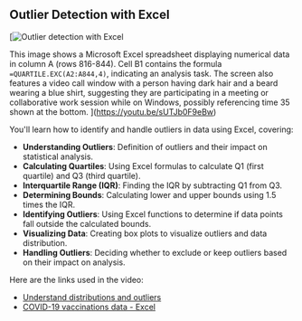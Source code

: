 ## Outlier Detection with Excel

[![Outlier detection with Excel](https://i.ytimg.com/vi_webp/sUTJb0F9eBw/sddefault.webp)

This image shows a Microsoft Excel spreadsheet displaying numerical data in column A (rows 816-844). Cell B1 contains the formula `=QUARTILE.EXC(A2:A844,4)`, indicating an analysis task. The screen also features a video call window with a person having dark hair and a beard wearing a blue shirt, suggesting they are participating in a meeting or collaborative work session while on Windows, possibly referencing time 35 shown at the bottom.
](https://youtu.be/sUTJb0F9eBw)

You'll learn how to identify and handle outliers in data using Excel, covering:

- **Understanding Outliers**: Definition of outliers and their impact on statistical analysis.
- **Calculating Quartiles**: Using Excel formulas to calculate Q1 (first quartile) and Q3 (third quartile).
- **Interquartile Range (IQR)**: Finding the IQR by subtracting Q1 from Q3.
- **Determining Bounds**: Calculating lower and upper bounds using 1.5 times the IQR.
- **Identifying Outliers**: Using Excel functions to determine if data points fall outside the calculated bounds.
- **Visualizing Data**: Creating box plots to visualize outliers and data distribution.
- **Handling Outliers**: Deciding whether to exclude or keep outliers based on their impact on analysis.

Here are the links used in the video:

- [Understand distributions and outliers](https://www.khanacademy.org/math/ap-statistics/quantitative-data-ap/xfb5d8e68:describing-distribution-quant/v/classifying-distributions)
- [COVID-19 vaccinations data - Excel](https://docs.google.com/spreadsheets/d/1_vQF2i5ubKmHQMBqoTwsu6AlevWsQtTD/view#gid=790744269)
